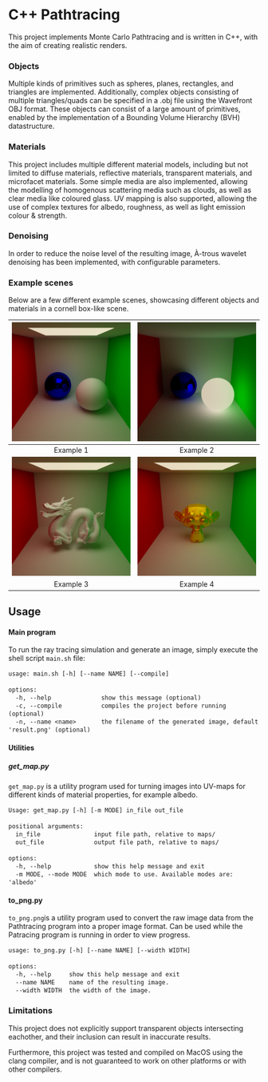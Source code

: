 # C++ Pathtracing

This project implements Monte Carlo Pathtracing and is written in C++, with the aim of creating realistic renders.


### Objects

Multiple kinds of primitives such as spheres, planes, rectangles, and triangles are implemented. Additionally, complex objects consisting of multiple triangles/quads can be specified in a .obj file using the Wavefront OBJ format. These objects can consist of a large amount of primitives, enabled by the implementation of a Bounding Volume Hierarchy (BVH) datastructure.


### Materials

This project includes multiple different material models, including but not limited to diffuse materials, reflective materials, transparent materials, and microfacet materials. Some simple media are also implemented, allowing the modelling of homogenous scattering media such as clouds, as well as clear media like coloured glass. UV mapping is also supported, allowing the use of complex textures for albedo, roughness, as well as light emission colour & strength.


### Denoising

In order to reduce the noise level of the resulting image, À-trous wavelet denoising has been implemented, with configurable parameters.


### Example scenes
Below are a few different example scenes, showcasing different objects and materials in a cornell box-like scene.

| ![Example 1](Images/Example1.png) | ![Example 2](Images/Example2.png) |
|:----------------------------------:|:----------------------------------:|
|             Example 1              |             Example 2              |
| ![Example 3](Images/Example3.png) | ![Example 4](Images/Example4.png) |
|             Example 3              |             Example 4              |


## Usage

#### Main program
To run the ray tracing simulation and generate an image, simply execute the shell script `main.sh` file:

```
usage: main.sh [-h] [--name NAME] [--compile]

options:
  -h, --help              show this message (optional)
  -c, --compile           compiles the project before running (optional)
  -n, --name <name>       the filename of the generated image, default 'result.png' (optional)
```


#### Utilities

##### get_map.py

`get_map.py` is a utility program used for turning images into UV-maps for different kinds of material properties, for example albedo.

```
Usage: get_map.py [-h] [-m MODE] in_file out_file

positional arguments:
  in_file               input file path, relative to maps/
  out_file              output file path, relative to maps/

options:
  -h, --help            show this help message and exit
  -m MODE, --mode MODE  which mode to use. Available modes are: 'albedo'
```


#### to_png.py

`to_png.png`is a utility program used to convert the raw image data from the Pathtracing program into a proper image format. Can be used while the Patracing program is running in order to view progress.

```
usage: to_png.py [-h] [--name NAME] [--width WIDTH]

options:
  -h, --help     show this help message and exit
  --name NAME    name of the resulting image.
  --width WIDTH  the width of the image.
```


### Limitations

This project does not explicitly support transparent objects intersecting eachother, and their inclusion can result in inaccurate results.

Furthermore, this project was tested and compiled on MacOS using the clang compiler, and is not guaranteed to work on other platforms or with other compilers.
